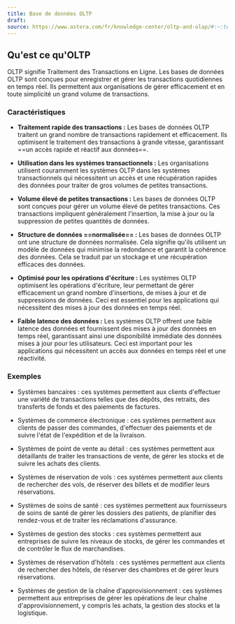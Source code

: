 ```yaml
---
title: Base de données OLTP
draft: 
source: https://www.astera.com/fr/knowledge-center/oltp-and-olap/#:~:text=Structure%20de%20donn%C3%A9es%20normalis%C3%A9e%20%3A%20Les%20bases%20de,un%20stockage%20et%20une%20r%C3%A9cup%C3%A9ration%20efficaces%20des%20donn%C3%A9es
---
```

## Qu'est ce qu'OLTP
OLTP signifie Traitement des Transactions en Ligne.
Les bases de données OLTP sont conçues pour enregistrer et gérer les transactions quotidiennes en temps réel.
Ils permettent aux organisations de gérer efficacement et en toute simplicité un grand volume de transactions.

### Caractéristiques
- **Traitement rapide des transactions :** Les bases de données OLTP traitent un grand nombre de transactions rapidement et efficacement. Ils optimisent le traitement des transactions à grande vitesse, garantissant ==un accès rapide et réactif aux données==.

- **Utilisation dans les systèmes transactionnels :** Les organisations utilisent couramment les systèmes OLTP dans les systèmes transactionnels qui nécessitent un accès et une récupération rapides des données pour traiter de gros volumes de petites transactions.

- **Volume élevé de petites transactions :** Les bases de données OLTP sont conçues pour gérer un volume élevé de petites transactions. Ces transactions impliquent généralement l'insertion, la mise à jour ou la suppression de petites quantités de données.

- **Structure de données ==normalisée== :** Les bases de données OLTP ont une structure de données normalisée. Cela signifie qu'ils utilisent un modèle de données qui minimise la redondance et garantit la cohérence des données. Cela se traduit par un stockage et une récupération efficaces des données.

- **Optimisé pour les opérations d'écriture :** Les systèmes OLTP optimisent les opérations d'écriture, leur permettant de gérer efficacement un grand nombre d'insertions, de mises à jour et de suppressions de données. Ceci est essentiel pour les applications qui nécessitent des mises à jour des données en temps réel.

- **Faible latence des données :** Les systèmes OLTP offrent une faible latence des données et fournissent des mises à jour des données en temps réel, garantissant ainsi une disponibilité immédiate des données mises à jour pour les utilisateurs. Ceci est important pour les applications qui nécessitent un accès aux données en temps réel et une réactivité.

### Exemples
- Systèmes bancaires : ces systèmes permettent aux clients d'effectuer une variété de transactions telles que des dépôts, des retraits, des transferts de fonds et des paiements de factures.

- Systèmes de commerce électronique : ces systèmes permettent aux clients de passer des commandes, d'effectuer des paiements et de suivre l'état de l'expédition et de la livraison.

- Systèmes de point de vente au détail : ces systèmes permettent aux détaillants de traiter les transactions de vente, de gérer les stocks et de suivre les achats des clients.

- Systèmes de réservation de vols : ces systèmes permettent aux clients de rechercher des vols, de réserver des billets et de modifier leurs réservations.

- Systèmes de soins de santé : ces systèmes permettent aux fournisseurs de soins de santé de gérer les dossiers des patients, de planifier des rendez-vous et de traiter les réclamations d'assurance.

- Systèmes de gestion des stocks : ces systèmes permettent aux entreprises de suivre les niveaux de stocks, de gérer les commandes et de contrôler le flux de marchandises.

- Systèmes de réservation d'hôtels : ces systèmes permettent aux clients de rechercher des hôtels, de réserver des chambres et de gérer leurs réservations.

- Systèmes de gestion de la chaîne d'approvisionnement : ces systèmes permettent aux entreprises de gérer les opérations de leur chaîne d'approvisionnement, y compris les achats, la gestion des stocks et la logistique.
